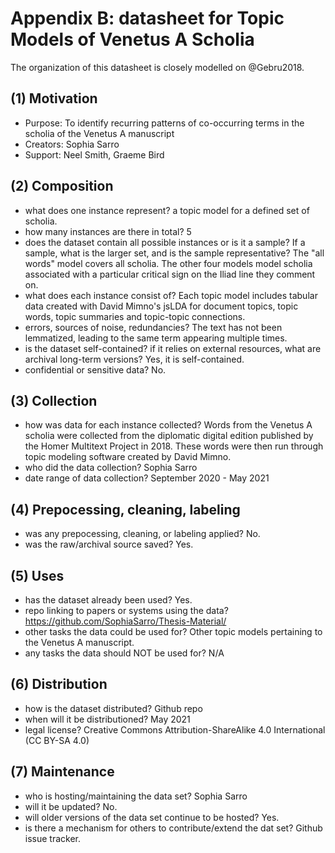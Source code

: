 
# Appendix B:  datasheet for Topic Models of Venetus A Scholia


The organization of this datasheet is closely modelled on @Gebru2018.

## (1) Motivation

- Purpose: To identify recurring patterns of co-occurring terms in the scholia of the Venetus A manuscript
- Creators: Sophia Sarro
- Support: Neel Smith, Graeme Bird


## (2) Composition

- what does one instance represent? a topic model for a defined set of scholia.
- how many instances are there in total? 5
- does the dataset contain all possible instances or is it a sample? If a sample, what is the larger set, and is the sample representative?   The "all words" model covers all scholia.  The other four models model scholia associated with a particular critical sign on the Iliad line they comment on.
- what does each instance consist of?  Each topic model includes tabular data created with David Mimno's jsLDA for document topics, topic words, topic summaries and topic-topic connections.
- errors, sources of noise, redundancies? The text has not been lemmatized, leading to the same term appearing multiple times. 
- is the dataset self-contained?  if it relies on external resources, what are archival long-term versions? Yes, it is self-contained.
- confidential or sensitive data? No.


## (3) Collection

- how was data for each instance collected? Words from the Venetus A scholia were collected from the diplomatic digital edition published by the Homer Multitext Project in 2018. These words were then run through topic modeling software created by David Mimno. 
- who did the data collection? Sophia Sarro
- date range of data collection? September 2020 - May 2021


## (4) Prepocessing, cleaning, labeling

- was any prepocessing, cleaning, or labeling applied? No.
- was the raw/archival source saved? Yes.

## (5) Uses

- has the dataset already been used? Yes.
- repo linking to papers or systems using the data? https://github.com/SophiaSarro/Thesis-Material/
- other tasks the data could be used for? Other topic models pertaining to the Venetus A manuscript.
- any tasks the data should NOT be used for? N/A


## (6) Distribution


- how is the dataset distributed? Github repo
- when will it be distributioned? May 2021
- legal license? Creative Commons Attribution-ShareAlike 4.0 International (CC BY-SA 4.0)


## (7) Maintenance

- who is hosting/maintaining the data set? Sophia Sarro
- will it be updated? No.
- will older versions of the data set continue to be hosted? Yes.
- is there a mechanism for others to contribute/extend the dat set? Github issue tracker.
